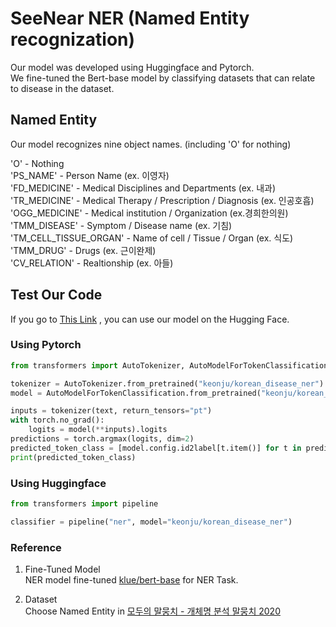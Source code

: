 # SeeNear NER (Named Entity recognization)

Our model was developed using Huggingface and Pytorch.  
We fine-tuned the Bert-base model by classifying datasets that can relate to disease in the dataset. 

## Named Entity  
Our model recognizes nine object names. (including 'O' for nothing)  


'O' - Nothing  
'PS_NAME' - Person Name (ex. 이영자)  
'FD_MEDICINE' - Medical Disciplines and Departments (ex. 내과)  
'TR_MEDICINE' - Medical Therapy / Prescription / Diagnosis (ex. 인공호흡)  
'OGG_MEDICINE' - Medical institution / Organization (ex.경희한의원)
'TMM_DISEASE' - Symptom / Disease name (ex. 기침)  
'TM_CELL_TISSUE_ORGAN' - Name of cell / Tissue / Organ (ex. 식도)   
'TMM_DRUG' - Drugs (ex. 근이완제)  
'CV_RELATION' - Realtionship (ex. 아들) 



## Test Our Code

If you go to [This Link](https://huggingface.co/keonju/korean_disease_ner) , you can use our model on the Hugging Face.  

### Using Pytorch
```python
from transformers import AutoTokenizer, AutoModelForTokenClassification

tokenizer = AutoTokenizer.from_pretrained("keonju/korean_disease_ner")
model = AutoModelForTokenClassification.from_pretrained("keonju/korean_disease_ner")

inputs = tokenizer(text, return_tensors="pt")
with torch.no_grad():
    logits = model(**inputs).logits
predictions = torch.argmax(logits, dim=2)
predicted_token_class = [model.config.id2label[t.item()] for t in predictions[0]]
print(predicted_token_class)
```

### Using Huggingface
```python
from transformers import pipeline

classifier = pipeline("ner", model="keonju/korean_disease_ner") 
```

### Reference

1. Fine-Tuned Model  
NER model fine-tuned [klue/bert-base](https://huggingface.co/klue/bert-base) for NER Task.  

2. Dataset  
Choose Named Entity in [모두의 말뭉치 - 개체명 분석 말뭉치 2020](https://corpus.korean.go.kr/request/corpusRegist.do)
